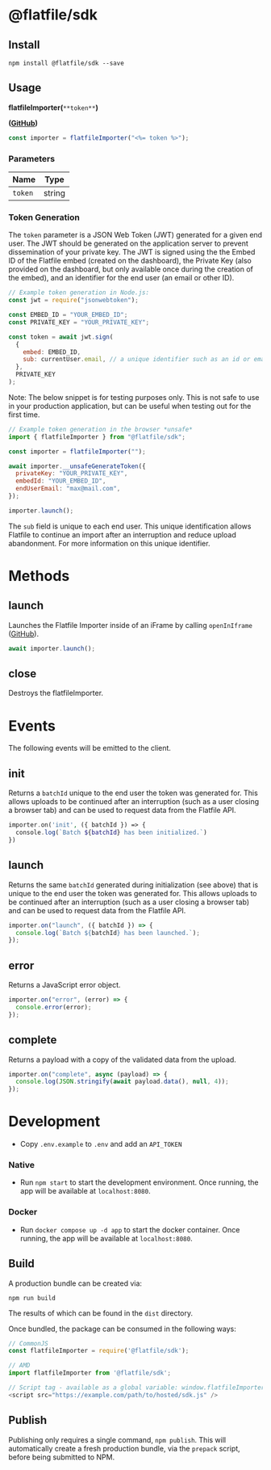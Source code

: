 # @flatfile/sdk

## Install
```
npm install @flatfile/sdk --save
```

## Usage

**flatfileImporter(**`**token**`**)**

**(**[**GitHub**](https://github.com/FlatFilers/sdk/blob/a4ea4abef20c29339bc05cd4e06e27c7618896f1/src/types/interfaces.ts#L3)**)**

```javascript
const importer = flatfileImporter("<%= token %>");
```

### Parameters

| **Name** | **Type** |
| -------- | -------- |
| `token`  | string   |

### Token Generation

The `token` parameter is a JSON Web Token (JWT) generated for a given end user. The JWT should be generated on the application server to prevent dissemination of your private key. The JWT is signed using the the Embed ID of the Flatfile embed (created on the dashboard), the Private Key (also provided on the dashboard, but only available once during the creation of the embed), and an identifier for the end user (an email or other ID).

```javascript
// Example token generation in Node.js:
const jwt = require("jsonwebtoken");

const EMBED_ID = "YOUR_EMBED_ID";
const PRIVATE_KEY = "YOUR_PRIVATE_KEY";

const token = await jwt.sign(
  {
    embed: EMBED_ID,
    sub: currentUser.email, // a unique identifier such as an id or email
  },
  PRIVATE_KEY
);
```

Note: The below snippet is for testing purposes only. This is not safe to use in your production application, but can be useful when testing out for the first time.

```javascript
// Example token generation in the browser *unsafe*
import { flatfileImporter } from "@flatfile/sdk";

const importer = flatfileImporter("");

await importer.__unsafeGenerateToken({
  privateKey: "YOUR_PRIVATE_KEY",
  embedId: "YOUR_EMBED_ID",
  endUserEmail: "max@mail.com",
});

importer.launch();
```

The `sub` field is unique to each end user. This unique identification allows Flatfile to continue an import after an interruption and reduce upload abandonment. For more information on this unique identifier.

# Methods

## **launch**

Launches the Flatfile Importer inside of an iFrame by calling `openInIframe` ([GitHub](https://github.com/FlatFilers/sdk/blob/a4ea4abef20c29339bc05cd4e06e27c7618896f1/src/importer/index.ts#L17)).

```javascript
await importer.launch();
```

## close

Destroys the flatfileImporter.

# Events

The following events will be emitted to the client.

## init

Returns a `batchId` unique to the end user the token was generated for. This allows uploads to be continued after an interruption (such as a user closing a browser tab) and can be used to request data from the Flatfile API.

```php
importer.on('init', ({ batchId }) => {
  console.log(`Batch ${batchId} has been initialized.`)
})
```

## launch

Returns the same `batchId` generated during initialization (see above) that is unique to the end user the token was generated for. This allows uploads to be continued after an interruption (such as a user closing a browser tab) and can be used to request data from the Flatfile API.

```javascript
importer.on("launch", ({ batchId }) => {
  console.log(`Batch ${batchId} has been launched.`);
});
```

## error

Returns a JavaScript error object.

```javascript
importer.on("error", (error) => {
  console.error(error);
});
```

## complete

Returns a payload with a copy of the validated data from the upload.

```javascript
importer.on("complete", async (payload) => {
  console.log(JSON.stringify(await payload.data(), null, 4));
});
```

# Development
- Copy `.env.example` to `.env` and add an `API_TOKEN`
  
### Native
- Run `npm start` to start the development environment. Once running, the app will be available at `localhost:8080`.

### Docker
- Run `docker compose up -d app` to start the docker container. Once running, the app will be available at `localhost:8080`.

## Build
A production bundle can be created via:
```
npm run build
```
The results of which can be found in the `dist` directory.

Once bundled, the package can be consumed in the following ways:
```js
// CommonJS
const flatfileImporter = require('@flatfile/sdk');

// AMD
import flatfileImporter from '@flatfile/sdk';

// Script tag - available as a global variable: window.flatfileImporter 
<script src="https://example.com/path/to/hosted/sdk.js" />
```

## Publish
Publishing only requires a single command, `npm publish`. This will automatically create a fresh production bundle, via 
the `prepack` script, before being submitted to NPM.

